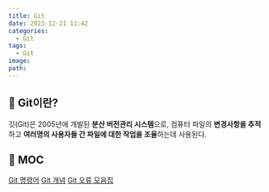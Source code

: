 ```yaml
---
title: Git
date: 2023-12-21 11:42
categories:
  - Git
tags:
  - Git
image: 
path:
---
```


## 🌈 Git이란?
깃(Git)은 2005년에 개발된 **분산 버전관리 시스템**으로, 컴퓨터 파일의 **변경사항을 추적**하고 **여러명의 사용자들 간 파일에 대한 작업을 조율**하는데 사용된다.

## 🌈 MOC
[Git 명령어](https://sonjh919.github.io/posts/Git-명령어)
[Git 개념](https://sonjh919.github.io/posts/Git-개념)
[Git 오류 모음집](https://sonjh919.github.io/posts/Git-오류-모음집)

